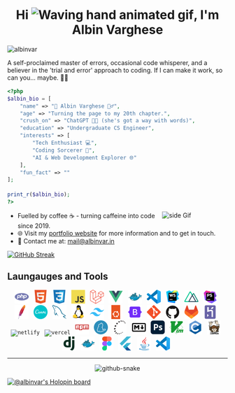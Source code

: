 <h1 align="center">Hi <img src="https://raw.githubusercontent.com/nixin72/nixin72/master/wave.gif" 
         alt="Waving hand animated gif"
         height="45"
         width="45" />, I'm Albin Varghese</h1>

<img src="https://komarev.com/ghpvc/?username=albinvar&label=Profile%20views&color=0e75b6&style=flat" alt="albinvar" /> 

A self-proclaimed master of errors, occasional code whisperer, and a believer in the 'trial and error' approach to coding. If I can make it work, so can you... maybe. 🤷‍♂️

```php
<?php
$albin_bio = [
    "name" => "🚀 Albin Varghese 🧙‍♂️",
    "age" => "Turning the page to my 20th chapter.",
    "crush_on" => "ChatGPT 🤖🤍 (she's got a way with words)",
    "education" => "Undergraduate CS Engineer",
    "interests" => [
        "Tech Enthusiast 💻",
        "Coding Sorcerer 🔮",
        "AI & Web Development Explorer 🌐"
    ],
    "fun_fact" => ""
];

print_r($albin_bio);
?>
```

<a href="https://ko-fi.com/sciencepal"> <img src="https://bharvisampat.netlify.app/img/about-me.jpg" alt="side Gif" align="right" width="150" height="auto"/> </a>
- Fuelled by coffee ☕️ - turning caffeine into code since 2019.
- 🌐 Visit my [portfolio website](https://albinvar.in/) for more information and to get in touch.
- 📧 Contact me at: <a href="mailto:mail@albinvar.in">mail@albinvar.in

[![GitHub Streak](https://streak-stats.demolab.com?user=albinvar&theme=dark&hide_border=true)](https://git.io/streak-stats)


## Laungauges and Tools

<p align="center">
<code><img src="https://raw.githubusercontent.com/devicons/devicon/master/icons/php/php-plain.svg" alt="php" width="32" height="32"/> </code>
<code><img src="https://raw.githubusercontent.com/devicons/devicon/master/icons/html5/html5-original.svg" alt="html5" width="32" height="32"/> </code>
<code><img src="https://raw.githubusercontent.com/devicons/devicon/master/icons/css3/css3-original.svg" alt="css3" width="32" height="32"/> </code>
<code><img src="https://raw.githubusercontent.com/devicons/devicon/master/icons/javascript/javascript-original.svg" alt="javascript" width="32" height="32"/> </code>
<code><img src="https://raw.githubusercontent.com/devicons/devicon/master/icons/laravel/laravel-original.svg" alt="laravel" width="32" height="32"/> </code>
<code><img src="https://raw.githubusercontent.com/devicons/devicon/master/icons/vuejs/vuejs-original.svg" alt="vuejs" width="32" height="32"/> </code>
<code><img src="https://raw.githubusercontent.com/devicons/devicon/master/icons/docker/docker-original.svg" alt="docker" width="32" height="32"/> </code>
<code><img src="https://raw.githubusercontent.com/devicons/devicon/master/icons/vscode/vscode-original.svg" alt="vscode" width="32" height="32"/> </code>
<code><img src="https://raw.githubusercontent.com/devicons/devicon/master/icons/webstorm/webstorm-original.svg" alt="webstorm" width="32" height="32"/> </code>
<code><img src="https://raw.githubusercontent.com/devicons/devicon/master/icons/nuxtjs/nuxtjs-original.svg" alt="nuxtjs" width="32" height="32"/> </code>
<code><img src="https://raw.githubusercontent.com/devicons/devicon/master/icons/phpstorm/phpstorm-original.svg" alt="phpstorm" width="32" height="32"/> </code>
<code><img src="https://raw.githubusercontent.com/devicons/devicon/master/icons/apache/apache-original.svg" alt="apache" width="32" height="32"/> </code>
<code><img src="https://raw.githubusercontent.com/devicons/devicon/master/icons/canva/canva-original.svg" alt="docker" width="32" height="32"/> </code>
<code><img src="https://raw.githubusercontent.com/devicons/devicon/master/icons/mysql/mysql-original.svg" alt="mysql" width="32" height="32"/> </code>
<code><img src="https://raw.githubusercontent.com/devicons/devicon/master/icons/linux/linux-original.svg" alt="linux" width="32" height="32"/> </code>
<code><img src="https://raw.githubusercontent.com/devicons/devicon/master/icons/tailwindcss/tailwindcss-original.svg" alt="tailwindcss" width="32" height="32"/> </code>
<code><img src="https://raw.githubusercontent.com/devicons/devicon/master/icons/ubuntu/ubuntu-plain.svg" alt="ubuntu" width="32" height="32"/> </code>
<code><img src="https://raw.githubusercontent.com/devicons/devicon/master/icons/bootstrap/bootstrap-plain.svg" alt="bootstrap" width="32" height="32"/> </code>
<code><img src="https://raw.githubusercontent.com/devicons/devicon/master/icons/git/git-original.svg" alt="git" width="32" height="32"/> </code>
<code><img src="https://raw.githubusercontent.com/devicons/devicon/master/icons/github/github-original.svg" alt="github" width="32" height="32"/> </code>
<code><img src="https://raw.githubusercontent.com/devicons/devicon/master/icons/gitlab/gitlab-original.svg" alt="gitlab" width="32" height="32"/> </code>
<code><img src="https://raw.githubusercontent.com/devicons/devicon/master/icons/heroku/heroku-plain.svg" alt="vuejs" width="32" height="32"/> </code>
<code><img src="https://www.vectorlogo.zone/logos/netlify/netlify-icon.svg" alt="netlify" width="32" height="32"/> </code>
<code><img src="https://www.svgrepo.com/show/327408/logo-vercel.svg" alt="vercel" width="32" height="32"/> </code>
<code><img src="https://raw.githubusercontent.com/devicons/devicon/master/icons/npm/npm-original-wordmark.svg" alt="npm" width="32" height="32"/> </code>
<code><img src="https://raw.githubusercontent.com/devicons/devicon/master/icons/yarn/yarn-original.svg" alt="yarn" width="32" height="32"/> </code>
<code><img src="https://raw.githubusercontent.com/devicons/devicon/master/icons/ssh/ssh-original.svg" alt="ssh" width="32" height="32"/> </code>
<code><img src="https://raw.githubusercontent.com/devicons/devicon/master/icons/markdown/markdown-original.svg" alt="markdown" width="32" height="32"/> </code>
<code><img src="https://raw.githubusercontent.com/devicons/devicon/master/icons/photoshop/photoshop-plain.svg" alt="photoshop" width="32" height="32"/> </code>
<code><img src="https://raw.githubusercontent.com/devicons/devicon/master/icons/vim/vim-plain.svg" alt="vim" width="32" height="32"/> </code>
<code><img src="https://raw.githubusercontent.com/devicons/devicon/master/icons/c/c-original.svg" alt="c" width="32" height="32"/> </code>
<code><img src="https://raw.githubusercontent.com/devicons/devicon/master/icons/composer/composer-original.svg" alt="composer" width="32" height="32"/> </code>
<code><img src="https://raw.githubusercontent.com/devicons/devicon/master/icons/django/django-plain.svg" alt="django" width="32" height="32"/> </code>
<code><img src="https://raw.githubusercontent.com/devicons/devicon/master/icons/docker/docker-original.svg" alt="docker" width="32" height="32"/> </code>
<code><img src="https://raw.githubusercontent.com/devicons/devicon/master/icons/figma/figma-original.svg" alt="figma" width="32" height="32"/> </code>
<code><img src="https://raw.githubusercontent.com/devicons/devicon/master/icons/flutter/flutter-original.svg" alt="flutter" width="32" height="32"/> </code>
<code><img src="https://raw.githubusercontent.com/devicons/devicon/master/icons/java/java-original.svg" alt="java" width="32" height="32"/> </code>
<code><img src="https://raw.githubusercontent.com/devicons/devicon/master/icons/vscode/vscode-original.svg" alt="vscode" width="32" height="32"/> </code>
</p>

<hr>

<p align="center">
  <picture>
  <source media="(prefers-color-scheme: dark)" srcset="github-snake-dark.svg" />
  <source media="(prefers-color-scheme: light)" srcset="github-snake.svg" />
  <img alt="github-snake" src="github-snake.svg" />
</picture>
</p>

[![@albinvar's Holopin board](https://holopin.me/albinvar)](https://holopin.io/@albinvar)
